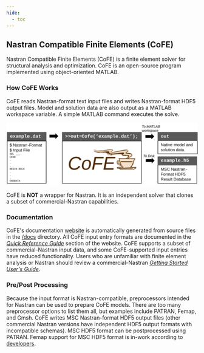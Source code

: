 ```yaml
---
hide:
  - toc
---
```

## Nastran Compatible Finite Elements (CoFE) 
Nastran Compatible Finite Elements (CoFE) is a finite element solver for structural analysis and optimization. CoFE is an open-source program implemented using object-oriented MATLAB.

### How CoFE Works
CoFE reads Nastran-format text input files and writes Nastran-format HDF5 output files. Model and solution data are also output as a MATLAB workspace variable. A simple MATLAB command executes the solve. 

<img src="https://raw.githubusercontent.com/vtpasquale/web_assets/assets/img/inputOutput.svg" width="750">

CoFE is **NOT** a wrapper for Nastran. It is an independent solver that clones a subset of commercial-Nastran capabilities.

### Documentation
CoFE's documentation [website](https://vtpasquale.github.io/NASTRAN_CoFE/) is automatically generated from source files in the [/docs](https://github.com/vtpasquale/NASTRAN_CoFE/tree/version5/docs) directory. All CoFE input entry formats are documented in the [*Quick Reference Guide*](https://vtpasquale.github.io/NASTRAN_CoFE/quick_reference_guide/quick_reference_guide/) section of the website. CoFE supports a subset of commercial-Nastran input data, and some CoFE-supported input entries have reduced functionality. Users who are unfamiliar with finite element analysis or Nastran should review a commercial-Nastran [*Getting Started User's Guide*](https://www.google.com/search?q=Nastran+Getting+Started+User%E2%80%99s+Guide). 

### Pre/Post Processing
Because the input format is Nastran-compatible, preprocessors intended for Nastran can be used to prepare CoFE models. There are too many preprocessor options to list them all, but examples include PATRAN, Femap, and Gmsh. CoFE writes MSC Nastran-format HDF5 output files (other commercial Nastran versions have independent HDF5 output formats with incompatible schemas). MSC HDF5 format can be postprocessed using PATRAN. Femap support for MSC HDF5 format is in-work according to [developers]( https://community.sw.siemens.com/s/question/0D54O000061xpmj/femap-needs-to-better-support-msc-nastrans-newer-features-feature-requests). 
